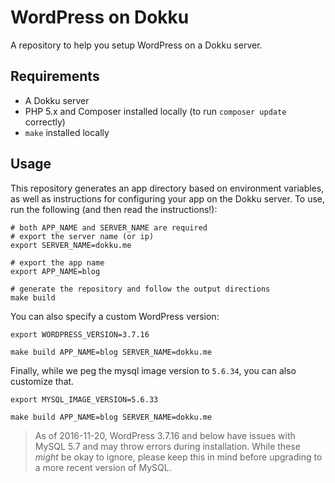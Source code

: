 # WordPress on Dokku

A repository to help you setup WordPress on a Dokku server.

## Requirements

- A Dokku server
- PHP 5.x and Composer installed locally (to run `composer update` correctly)
- `make` installed locally

## Usage

This repository generates an app directory based on environment variables, as well as instructions for configuring your app on the Dokku server. To use, run the following (and then read the instructions!):

```shell
# both APP_NAME and SERVER_NAME are required
# export the server name (or ip)
export SERVER_NAME=dokku.me

# export the app name
export APP_NAME=blog

# generate the repository and follow the output directions
make build
```

You can also specify a custom WordPress version:

```shell
export WORDPRESS_VERSION=3.7.16

make build APP_NAME=blog SERVER_NAME=dokku.me
```

Finally, while we peg the mysql image version to `5.6.34`, you can also customize that.

```shell
export MYSQL_IMAGE_VERSION=5.6.33

make build APP_NAME=blog SERVER_NAME=dokku.me
```


> As of 2016-11-20, WordPress 3.7.16 and below have issues with MySQL 5.7 and may throw errors during installation. While these *might* be okay to ignore, please keep this in mind before upgrading to a more recent version of MySQL.
